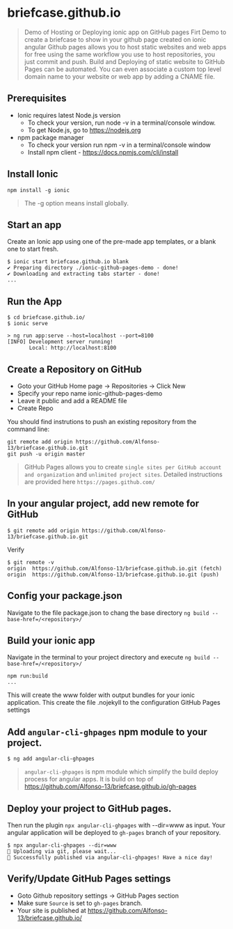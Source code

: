 # briefcase.github.io
> Demo of Hosting or Deploying ionic app on GitHub pages
> Firt Demo to create a briefcase to show in your github page created on ionic angular
> Github pages allows you to host static websites and web apps for free using the same workflow you use to host repositories, you just commit and push. Build and Deploying of static website to GitHub Pages can be automated. You can even associate a custom top level domain name to your website or web app by adding a CNAME file.

## Prerequisites

- Ionic requires latest Node.js version
  - To check your version, run node -v in a terminal/console window.
  - To get Node.js, go to https://nodejs.org
- npm package manager
  - To check your version run npm -v in a terminal/console window
  - Install npm client - https://docs.npmjs.com/cli/install
  
## Install Ionic

```
npm install -g ionic
```
> The -g option means install globally.

## Start an app

Create an Ionic app using one of the pre-made app templates, or a blank one to start fresh. 

```
$ ionic start briefcase.github.io blank
✔ Preparing directory ./ionic-github-pages-demo - done!
✔ Downloading and extracting tabs starter - done!
...
```

## Run the App

```
$ cd briefcase.github.io/
$ ionic serve

> ng run app:serve --host=localhost --port=8100
[INFO] Development server running!
       Local: http://localhost:8100
```

## Create a Repository on GitHub

- Goto your GitHub Home page -> Repositories -> Click New
- Specify your repo name ionic-github-pages-demo
- Leave it public and add a README file
- Create Repo

You should find instrutions to push an existing repository from the command line:

```
git remote add origin https://github.com/Alfonso-13/briefcase.github.io.git
git push -u origin master
```
> GitHub Pages allows you to create `single sites per GitHub account and organization` and `unlimited project sites`. Detailed instructions are provided here `https://pages.github.com/`

## In your angular project, add new remote for GitHub

```
$ git remote add origin https://github.com/Alfonso-13/briefcase.github.io.git
```
Verify

```
$ git remote -v
origin	https://github.com/Alfonso-13/briefcase.github.io.git (fetch)
origin	https://github.com/Alfonso-13/briefcase.github.io.git (push)
```

## Config your package.json
Navigate to the file package.json to chang the base directory `ng build --base-href=/<repository>/`

## Build your ionic app
Navigate in the terminal to your project directory and execute `ng build --base-href=/<repository>/`

```
npm run:build
...
```

This will create the www folder with output bundles for your ionic application.
This create the file .nojekyll to the configuration GitHub Pages settings

## Add `angular-cli-ghpages` npm module to your project.

```
$ ng add angular-cli-ghpages
```

> `angular-cli-ghpages` is npm module which simplify the build deploy process for angular apps. It is build on top of https://github.com/Alfonso-13/briefcase.github.io/gh-pages

## Deploy your project to GitHub pages.

Then run the plugin `npx angular-cli-ghpages` with --dir=www as input. Your angular application will be deployed to `gh-pages` branch of your repository.

```
$ npx angular-cli-ghpages --dir=www
🚀 Uploading via git, please wait...
🌟 Successfully published via angular-cli-ghpages! Have a nice day!

```

## Verify/Update GitHub Pages settings

- Goto Github repository settings -> GitHub Pages section
- Make sure `Source` is set to `gh-pages` branch. 
- Your site is published at https://github.com/Alfonso-13/briefcase.github.io/



